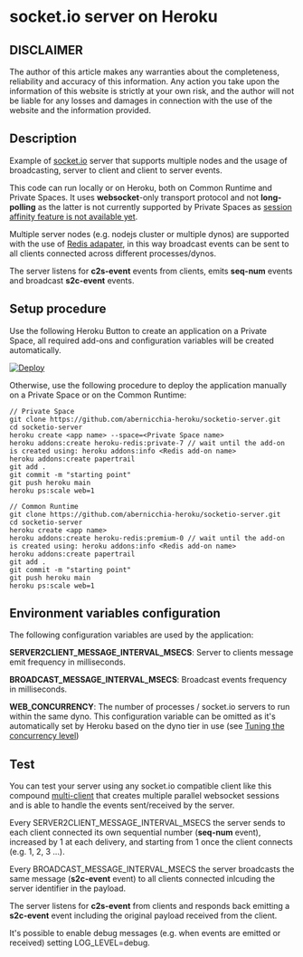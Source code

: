 # socket.io server on Heroku

## DISCLAIMER

The author of this article makes any warranties about the completeness, reliability and accuracy of this information. Any action you take upon the information of this website is strictly at your own risk, and the author will not be liable for any losses and damages in connection with the use of the website and the information provided.

## Description

Example of [socket.io](https://socket.io/) server that supports multiple nodes and the usage of broadcasting, server to client and client to server events.

This code can run locally or on Heroku, both on Common Runtime and Private Spaces.
It uses **websocket**-only transport protocol and not **long-polling** as the latter is not currently supported by Private Spaces as [session affinity feature is not available yet](https://blog.heroku.com/session-affinity-ga#getting-started-with-session-affinity).

Multiple server nodes (e.g. nodejs cluster or multiple dynos) are supported with the use of [Redis adapater](https://socket.io/docs/v4/redis-adapter/), in this way broadcast events can be sent to all clients connected across different processes/dynos.

The server listens for **c2s-event** events from clients, emits **seq-num** events and broadcast **s2c-event** events.

## Setup procedure

Use the following Heroku Button to create an application on a Private Space, all required add-ons and configuration variables will be created automatically.

[![Deploy](https://www.herokucdn.com/deploy/button.svg)](https://heroku.com/deploy)

Otherwise, use the following procedure to deploy the application manually on a Private Space or on the Common Runtime:

```
// Private Space
git clone https://github.com/abernicchia-heroku/socketio-server.git
cd socketio-server
heroku create <app name> --space=<Private Space name>
heroku addons:create heroku-redis:private-7 // wait until the add-on is created using: heroku addons:info <Redis add-on name>
heroku addons:create papertrail
git add .
git commit -m "starting point"
git push heroku main
heroku ps:scale web=1

// Common Runtime
git clone https://github.com/abernicchia-heroku/socketio-server.git
cd socketio-server
heroku create <app name>
heroku addons:create heroku-redis:premium-0 // wait until the add-on is created using: heroku addons:info <Redis add-on name>
heroku addons:create papertrail
git add .
git commit -m "starting point"
git push heroku main
heroku ps:scale web=1
```

## Environment variables configuration

The following configuration variables are used by the application:

**SERVER2CLIENT_MESSAGE_INTERVAL_MSECS**: Server to clients message emit frequency in milliseconds.

**BROADCAST_MESSAGE_INTERVAL_MSECS**: Broadcast events frequency in milliseconds.

**WEB_CONCURRENCY**: The number of processes / socket.io servers to run within the same dyno. This configuration variable can be omitted as it's automatically set by Heroku based on the dyno tier in use (see [Tuning the concurrency level](https://devcenter.heroku.com/articles/node-concurrency#tuning-the-concurrency-level))

## Test

You can test your server using any socket.io compatible client like this compound [multi-client](https://github.com/abernicchia-heroku/socketio-multiclient) that creates multiple parallel websocket sessions and is able to handle the events sent/received by the server.

Every SERVER2CLIENT_MESSAGE_INTERVAL_MSECS the server sends to each client connected its own sequential number (**seq-num** event), increased by 1 at each delivery, and starting from 1 once the client connects (e.g. 1, 2, 3 ...).

Every BROADCAST_MESSAGE_INTERVAL_MSECS the server broadcasts the same message (**s2c-event** event) to all clients connected inlcuding the server identifier in the payload.

The server listens for **c2s-event** from clients and responds back emitting a **s2c-event** event including the original payload received from the client.

It's possible to enable debug messages (e.g. when events are emitted or received) setting LOG_LEVEL=debug.














